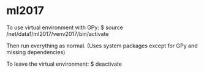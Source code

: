 # ml2017

To use virtual environment with GPy:
$ source /net/data1/ml2017/venv2017/bin/activate

Then run everything as normal. (Uses system packages except for GPy and missing dependencies)

To leave the virtual environment:
$ deactivate

